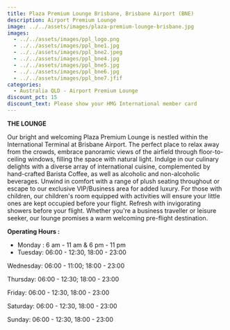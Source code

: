 ```yaml
---
title: Plaza Premium Lounge Brisbane, Brisbane Airport (BNE)
description: Airport Premium Lounge
image: ../../assets/images/plaza-premium-lounge-brisbane.jpg
images:
  - ../../assets/images/ppl_logo.png
  - ../../assets/images/ppl_bne1.jpg
  - ../../assets/images/ppl_bne2.jpeg
  - ../../assets/images/ppl_bne4.jpg
  - ../../assets/images/ppl_bne5.jpg
  - ../../assets/images/ppl_bne6.jpg
  - ../../assets/images/ppl_bne7.jfif
categories:
  - Australia QLD - Airport Premium Lounge
discount_pct: 15
discount_text: Please show your HMG International member card
---
```

**THE LOUNGE**

Our bright and welcoming Plaza Premium Lounge is nestled within the International Terminal at Brisbane Airport. The perfect place to relax away from the crowds, embrace panoramic views of the airfield through floor-to-ceiling windows, filling the space with natural light. Indulge in our culinary delights with a diverse array of international cuisine, complemented by hand-crafted Barista Coffee, as well as alcoholic and non-alcoholic beverages. Unwind in comfort with a range of plush seating throughout or escape to our exclusive VIP/Business area for added luxury. For those with children, our children's room equipped with activities will ensure your little ones are kept occupied before your flight. Refresh with invigorating showers before your flight. Whether you're a business traveller or leisure seeker, our lounge promises a warm welcoming pre-flight destination.



**Operating Hours :**

* Monday : 6 am - 11 am & 6 pm - 11 pm
* Tuesday: 06:00 - 12:30, 18:00 - 23:00

Wednesday: 06:00 - 11:00; 18:00 - 23:00

Thursday: 06:00 - 12:30; 18:00 - 23:00

Friday: 06:00 - 12:30, 18:00 - 23:00

Saturday: 06:00 - 12:30, 18:00 - 23:00

Sunday: 06:00 - 12:30, 18:00 - 23:00
